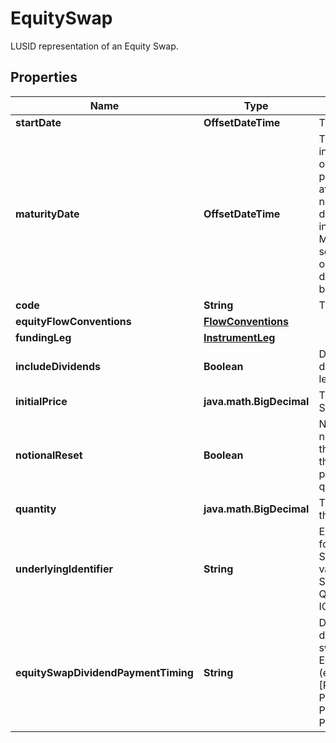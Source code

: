

# EquitySwap

LUSID representation of an Equity Swap.

## Properties

| Name | Type | Description | Notes |
|------------ | ------------- | ------------- | -------------|
|**startDate** | **OffsetDateTime** | The start date of the EquitySwap. |  |
|**maturityDate** | **OffsetDateTime** | The final maturity date of the instrument. This means the last date on which the instruments makes a payment of any amount.  For the avoidance of doubt, that is not necessarily prior to its last sensitivity date for the purposes of risk; e.g. instruments such as  Constant Maturity Swaps (CMS) often have sensitivities to rates that may well be observed or set prior to the maturity date, but refer to a termination date beyond it. |  |
|**code** | **String** | The code of the underlying. |  |
|**equityFlowConventions** | [**FlowConventions**](FlowConventions.md) |  |  |
|**fundingLeg** | [**InstrumentLeg**](InstrumentLeg.md) |  |  |
|**includeDividends** | **Boolean** | Dividend inclusion flag, if true dividends are included in the equity leg (total return). |  |
|**initialPrice** | **java.math.BigDecimal** | The initial equity price of the Equity Swap. |  |
|**notionalReset** | **Boolean** | Notional reset flag, if true the notional of the funding leg is reset at the start of every  coupon to match the value of the equity leg (equity price at start of coupon times quantity). |  |
|**quantity** | **java.math.BigDecimal** | The quantity or number of shares in the Equity Swap. |  |
|**underlyingIdentifier** | **String** | External market codes and identifiers for the EquitySwap, e.g. RIC.    Supported string (enumeration) values are: [LusidInstrumentId, Isin, Sedol, Cusip, ClientInternal, Figi, RIC, QuotePermId, REDCode, BBGId, ICECode]. |  |
|**equitySwapDividendPaymentTiming** | **String** | Determines how the payment of dividends is handled for the equity swap.  Defaults to paying at the next Equity coupon date.     Supported string (enumeration) values are: [PayAtNextEquityCouponDate, PayAtMaturityOfSwap, PayAtNextFundingLegCouponDate, PayAtPaymentDateOfDividendEvent]. |  [optional] |



